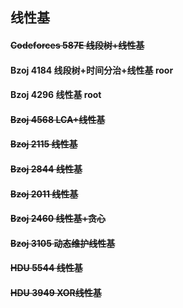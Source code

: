 ## 线性基
#### ~~Codeforces 587E 线段树+线性基~~
#### Bzoj 4184 线段树+时间分治+线性基 roor
#### Bzoj 4296 线性基 root
#### ~~Bzoj 4568 LCA+线性基~~
#### ~~Bzoj 2115 线性基~~
#### ~~Bzoj 2844 线性基~~
#### ~~Bzoj 2011 线性基~~
#### ~~Bzoj 2460 线性基+贪心~~
#### ~~Bzoj 3105 动态维护线性基~~
#### ~~HDU 5544 线性基~~
#### ~~HDU 3949 XOR线性基~~

